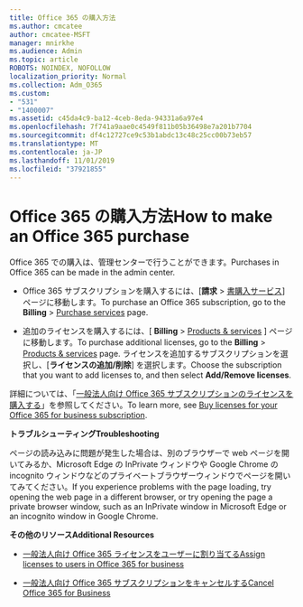 ```yaml
---
title: Office 365 の購入方法
ms.author: cmcatee
author: cmcatee-MSFT
manager: mnirkhe
ms.audience: Admin
ms.topic: article
ROBOTS: NOINDEX, NOFOLLOW
localization_priority: Normal
ms.collection: Adm_O365
ms.custom:
- "531"
- "1400007"
ms.assetid: c45da4c9-ba12-4ceb-8eda-94331a6a97e4
ms.openlocfilehash: 7f741a9aae0c4549f811b05b36498e7a201b7704
ms.sourcegitcommit: df4c12727ce9c53b1abdc13c48c25cc00b73eb57
ms.translationtype: MT
ms.contentlocale: ja-JP
ms.lasthandoff: 11/01/2019
ms.locfileid: "37921855"
---
```

# <a name="how-to-make-an-office-365-purchase"></a><span data-ttu-id="201ae-102">Office 365 の購入方法</span><span class="sxs-lookup"><span data-stu-id="201ae-102">How to make an Office 365 purchase</span></span>

<span data-ttu-id="201ae-103">Office 365 での購入は、管理センターで行うことができます。</span><span class="sxs-lookup"><span data-stu-id="201ae-103">Purchases in Office 365 can be made in the admin center.</span></span>
  
- <span data-ttu-id="201ae-104">Office 365 サブスクリプションを購入するには、[**請求** \> [書購入サービス](https://go.microsoft.com/fwlink/p/?linkid=868433)] ページに移動します。</span><span class="sxs-lookup"><span data-stu-id="201ae-104">To purchase an Office 365 subscription, go to the **Billing** \> [Purchase services](https://go.microsoft.com/fwlink/p/?linkid=868433) page.</span></span>

- <span data-ttu-id="201ae-105">追加のライセンスを購入するには、[ **Billing** \> [Products & services](https://go.microsoft.com/fwlink/p/?linkid=842054) ] ページに移動します。</span><span class="sxs-lookup"><span data-stu-id="201ae-105">To purchase additional licenses, go to the **Billing** \> [Products & services](https://go.microsoft.com/fwlink/p/?linkid=842054) page.</span></span> <span data-ttu-id="201ae-106">ライセンスを追加するサブスクリプションを選択し、[**ライセンスの追加/削除**] を選択します。</span><span class="sxs-lookup"><span data-stu-id="201ae-106">Choose the subscription that you want to add licenses to, and then select **Add/Remove licenses**.</span></span>
  
<span data-ttu-id="201ae-107">詳細については、「[一般法人向け Office 365 サブスクリプションのライセンスを購入する](https://docs.microsoft.com/office365/admin/subscriptions-and-billing/buy-licenses)」を参照してください。</span><span class="sxs-lookup"><span data-stu-id="201ae-107">To learn more, see [Buy licenses for your Office 365 for business subscription](https://docs.microsoft.com/office365/admin/subscriptions-and-billing/buy-licenses).</span></span>

<span data-ttu-id="201ae-108">**トラブルシューティング**</span><span class="sxs-lookup"><span data-stu-id="201ae-108">**Troubleshooting**</span></span>

<span data-ttu-id="201ae-109">ページの読み込みに問題が発生した場合は、別のブラウザーで web ページを開いてみるか、Microsoft Edge の InPrivate ウィンドウや Google Chrome の incognito ウィンドウなどのプライベートブラウザーウィンドウでページを開いてみてください。</span><span class="sxs-lookup"><span data-stu-id="201ae-109">If you experience problems with the page loading, try opening the web page in a different browser, or try opening the page a private browser window, such as an InPrivate window in Microsoft Edge or an incognito window in Google Chrome.</span></span> 

<span data-ttu-id="201ae-110">**その他のリソース**</span><span class="sxs-lookup"><span data-stu-id="201ae-110">**Additional Resources**</span></span>
  
- [<span data-ttu-id="201ae-111">一般法人向け Office 365 ライセンスをユーザーに割り当てる</span><span class="sxs-lookup"><span data-stu-id="201ae-111">Assign licenses to users in Office 365 for business</span></span>](https://docs.microsoft.com/office365/admin/subscriptions-and-billing/assign-licenses-to-users)

- [<span data-ttu-id="201ae-112">一般法人向け Office 365 サブスクリプションをキャンセルする</span><span class="sxs-lookup"><span data-stu-id="201ae-112">Cancel Office 365 for Business</span></span>](https://docs.microsoft.com/office365/admin/subscriptions-and-billing/cancel-your-subscription)